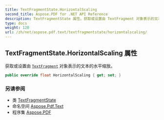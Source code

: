 ```yaml
---
title: TextFragmentState.HorizontalScaling
second_title: Aspose.PDF for .NET API Reference
description: TextFragmentState 属性。获取或设置由 TextFragment 对象表示的文本的水平缩放
type: docs
weight: 120
url: /zh/net/aspose.pdf.text/textfragmentstate/horizontalscaling/
---
```

## TextFragmentState.HorizontalScaling 属性

获取或设置由 [`TextFragment`](../../textfragment/) 对象表示的文本的水平缩放。

```csharp
public override float HorizontalScaling { get; set; }
```

### 另请参阅

* 类 [TextFragmentState](../)
* 命名空间 [Aspose.Pdf.Text](../../../aspose.pdf.text/)
* 程序集 [Aspose.PDF](../../../)